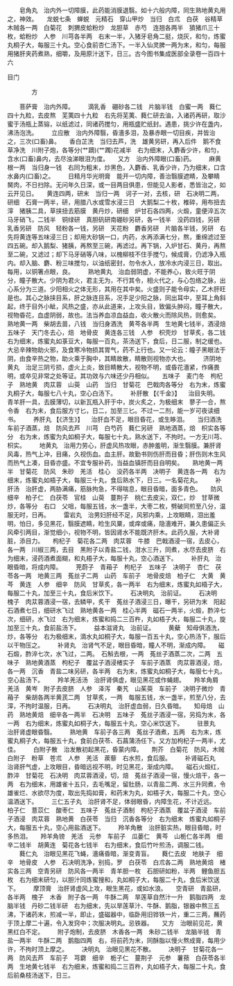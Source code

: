 <!-- { "loadSidebar": true } -->
　　皂角丸　治内外一切障膜，此药能消膜退翳。如十六般内障，同生熟地黄丸用之，神效。　　龙蜕七条　蝉蜕　元精石　穿山甲炒　当归　白朮　白茯　谷精草　木贼各一两　白菊花　刺猬皮蛤粉炒　龙胆草　赤芍　连翘各两半　獖猪爪三十枚，蛤粉炒　人参　川芎各半两　右末一半，入猪牙皂角二挺，烧灰，和匀，炼蜜丸桐子大，每服三十丸。空心食前杏仁汤下。一半入仙灵脾一两为末，和匀，每服用猪肝夹药煮熟，细嚼，及用原汁送下，日三。古今图书集成医部全录卷一百四十六

目门

　　　　方

　　菩萨膏　治内外障。
　　滴乳香　硼砂各二钱　片脑半钱　白蜜一两　蕤仁四十九粒，去皮熬　芜荑四十九粒　右先将芜荑、蕤仁研去油，入诸药再研，取沙蜜于汤瓶上蒸镕，以纸滤过，同诸药搅匀，用瓶盛贮纸封。遇患，挑少许在盏内，沸汤泡洗。
　　立应散　治内外障翳，昏濇多泪，及暴赤眼一切目疾，并皆治之，三次(口畜)鼻。　　香白芷洗　当归去芦，洗　雄黄另研，再入后件　鹅不食草净洗　川附子炮，各等分(艹蹢)(艹躅)花减半　右为细末，入麝香少许，和匀，含水(口畜)鼻内，去尽浊涕眼泪为度。　　又方　治内外障眼(口畜)药。
　　麻黄根一两　当归身一钱　右同为粗末，炒黑色，入麝香、乳香少许，乃为细末，口含水鼻内(口畜)之。
　　日精月华光明膏　能开一切内障，善治翳膜遮睛，及攀睛胬肉，不日扫除。无问年久日深，或一目两目俱患，但能见人影者，悉皆治之，如云开见日。　　黄连四两，研末　当归一两　诃子一对，去核，研　石决明二两，研细　石膏一两半，研，用腊八水或雪水浸三日　大鹅梨二十枚，椎碎，用布扭去滓　猪胰二具，草挟扭去筋膜　黄丹炒，研细　炉甘石各四两，火煅，童便淬五次　马牙硝飞，二钱半　铜绿研　真胆矾研南硼砂另研，各一钱半　没药四钱，另研　乳香另研　防风　轻粉各一钱，另研　天花粉　麝香另研　片脑各半钱，另研　右先将黄连等五味浸三日；却用大砂锅一口，内药，水再添满七分，熬，重绵滤过至四五碗。却入鹅梨、猪胰，再熬至三碗，再滤过。再下锅，入炉甘石、黄丹，再熬至二碗，又滤过；却下马牙硝等八味，以槐柳枝不住手搅勺，候成膏，仍滤净入瓶内。却入脑、麝、粉三味搅匀，以油纸密封，勿令水入，放冷水内浸三日，取出。每用，以铜箸点眼，良。
　　熟地黄丸　治血弱阴虚，不能养心，致火旺于阴分，瞳子散大。少阴为君火，君主无为，不行其令，相火代之，与心包络之脉，出心系分为三道。少阳相火之体无形，其用在其中矣。火盛则子能令母实，乙木肝旺是也。其心之脉挟目系，肝之脉连目系，况手足少阳之脉，同出耳中，至耳上角斜起，终于目外小眦，风热之盛，亦从此道来，上攻头目，致偏头肿闷，瞳子散大，视物昏花，血虚阴弱，故也。法当养血凉血益血，收火散火而除风热，则愈矣。　　熟地黄一两　柴胡去苗，八钱　当归身酒洗　黄芩各半两　生地黄七钱半，酒浸焙　五味子　天门冬去心，焙　地骨皮　黄连各三钱　人参　枳壳炒　甘草炙，各二钱　右为细末，炼蜜丸如菉豆大，每服一百丸，茶汤送下，食后，日二服，制之缓也。大忌辛辣物助火邪，及食寒冷物损其胃气，药不上行也。又一论云：瞳子黑眼法于阴，由食辛热之物，助火乘于胸中，其睛故散，睛散则视物亦大也。
　　济阴地黄丸　治足三阴亏损，虚火上炎，致目睛散大，视物不明，或昏花濇紧，作痛畏明，或卒见非常之处等证。其功效与六味还少丹相似。　　五味子　麦门冬　枸杞子　熟地黄　肉苁蓉　山萸　山药　当归　甘菊花　巴戟肉各等分　右为末，炼蜜丸桐子大，每服七八十丸，空心白汤下。
　　补肝散 【《千金》】 　治目失明。　　青羊肝一具，去膜薄切，以新瓦瓶入肝于中，炭火炙之，为极细末　蓼子一合，熬令香　右为末，食后服方寸匕，日二，加至三匕。不过一二剂，能一岁可夜读细书。
　　养肝丸 【《济生》】 　治肝血不足，眼目昏花，或生眵泪。　　当归酒洗　车前子酒蒸，焙　防风去芦　川芎　白芍药　蕤仁另研　熟地酒蒸，焙　枳实各等分　右为末，炼蜜为丸如桐子大，每服七十丸，熟水送下，不拘时。一方无川芎、枳实。
　　地黄丸　治用力劳心，肝虚风热攻眼，赤肿羞明，渐生翳膜。兼肝肾风毒，热气上冲，目痛，久视伤血。血主肝。故勤书则伤肝而目昏；肝伤则木生风而热气上凑，目昏亦盛。不宜专服补药，当益血镇肝而目自明矣。　　熟地黄一两半　甘菊花　防风　朱砂　羌活　桂心　没药各半两　决明子　黄连各一两　右为细末，炼蜜丸如梧子大，每服三十丸，食后熟水下，日三。一名菊花丸。
　　补肝汤　治肝虚，两胁满痛，筋脉拘急，不得喘息，眼目昏暗，面多青色。　　防风　细辛　柏子仁　白茯苓　官桂　山萸　蔓荆子　桃仁去皮尖，双仁，炒　甘草微炒，各等分　右口　父咀，每服五钱，水一盏半，大枣二枚，劈破同煎至八分，温服无时，日再。
　　雷岩丸　治男妇肝经不足，风邪内乘，上攻眼睛，泪出羞明，怕日，多见黑花，翳膜遮睛，睑生风粟，或痒或痛，隐濇难开，兼久患偏正头风牵引两目，渐觉细小，视物不明，皆因肾水不能既济肝木。此药久服，大补肾脏，添目力。　　枸杞子　菊花各二两　肉苁蓉　牛膝　巴戟酒浸一宿，去皮心，各一两　川椒三两，去目　黑附子以青盐二钱，泔水三升，同煮，水尽去皮脐　右为细末，浸药酒煮面糊，和丸梧子大，每服十丸，空心酒送下。
　　补肝丸　治眼昏暗，将成内障。
　　茺蔚子　青葙子　枸杞子　五味子　决明子　杏仁　茯苓各一两　地黄三两　菟丝子二两　山药　车前子　地骨皮焙　柏子仁　大黄　黄芩　黄连　人参　细辛　防风　甘草炙，各一两半　右为细末，炼蜜丸如梧子大，每服二十丸，加至三十丸，食后米饮下。
　　石决明丸　治前证。
　　石决明　槐子　肉苁蓉酒浸一宿，去鳞甲，炙干　菟丝子酒浸三日，曝干，另研为末　阳起石酒煮七日，细研水飞过　熟地黄各一两　桂心半两　磁石一两半，火煅，酢淬七次，细研，水飞过　右为细末，炼蜜和捣二三百杵，丸如梧子大，每服二十丸，旋加至三十丸，食前盐汤下。
　　益本滋肾丸　治前证。
　　黄蘗　知母俱酒洗，炒，各等分　右为极细末，滴水丸如桐子大，每服一百五十丸，空心热汤下，服后以干物压之。
　　补肾丸　治肾气不足，眼目昏暗，瞳人不明，渐成内障。　　磁石煅，酢淬七次，水飞过，二两。　石斛去根，一两　菟丝子酒蒸二次，二两　五味子　熟地黄酒蒸　枸杞子　覆盆子酒浸楮实子　车前子酒蒸　肉苁蓉酒浸，焙，各一两　沉香　青盐二味另研，各半两　右为末，炼蜜丸如桐子大，每服七十丸，空心盐汤下。
　　羚羊羌活汤　治肝肾俱虚，眼见黑花或作蝇翅。　　羚羊角屑　羌活　黄岑　附子去皮脐　人参　泽泻　秦艽　山茱萸　车前子　决明子微炒　青葙子　柴胡各两半黄芪二两　甘草炙，一两　每服五钱，水一盏半，煎至八分，去滓，不拘时温服，日再。
　　石决明丸　治肝虚血弱，日久昏暗。　　知母焙　山药　熟地黄焙　细辛各一两半　石决明　五味子　菟丝子酒浸一宿，另捣为末，各一两　右为细末，炼蜜丸如桐子大，每服五十丸，空心米饮送下。
　　驻景丸　治肝肾虚眼昏翳。
　　熟地黄　车前子各三两　菟丝子酒煮，五两　右为末，炼蜜丸桐子大，每服五十丸，食前白茯苓、石菖蒲汤任下。又方加枸杞子一两半，尤佳。
　　白附子散　治发散初起黑花，昏蒙内障。　　荆芥　白菊花　防风，木贼　白附子　粉草　苍朮　人参　羌活　蒺藜　右水煎，食后服。
　　补肾磁石丸　治肾肝气虚，上攻眼目，昏暗远视不明，时见黑花，渐成内障。　　磁石火煅红，酢淬　甘菊花　石决明　肉苁蓉酒浸，切，焙　菟丝子酒浸一宿，慢火焙干，各一两　右为细末，用雄雀十五只，去毛嘴足，留肚肠，以青盐二两、水三升同煮，令雄雀烂、水欲尽为度，取出先捣如膏，和药末为丸，如梧子大，每服二十丸，空心温酒送下。
　　三仁五子丸　治肝肾不足，体弱眼昏，内障生花，不计近远。　　柏子仁　薏苡仁　酸枣仁　五味子　菟丝子酒制　枸杞子酒蒸　覆盆子酒浸　车前子酒浸　肉苁蓉　熟地黄　白茯苓　当归　沉香各等分　右为细末　炼蜜丸如桐子大，每服五十丸，空心用盐酒送下。
　　羚羊角散　治肝脏实热，眼目昏暗，时多热泪。　　羚羊角镑　羌活　元参　车前子　瓜蒌仁　黄芩　山栀仁各半两　细辛二钱半　胡黄连　菊花各七钱半　右为细末，食后竹叶煎汤，调服二钱。
　　蕤仁丸　治眼见黑花飞蝇，濇痛昏暗，渐变青盲。　　蕤仁去皮　地肤子　细辛　地骨皮　人参　石决明洗净，别捣，罗　白茯苓　白朮各二两　熟地黄焙　楮实各三两　空青另研　防风各一两半　青羊胆一枚　石胆研如粉，半两　鲤鱼胆五枚　右为细末研匀，以胆汁同炼蜜搜和，丸如桐子大，每服二十丸，食后米饮送下。
　　摩顶膏　治肝肾虚风上攻，眼生黑花，或如水浪。　　空青研　青盐研，各半两　槐子　木香　附子各一两　牛酥二两　旱莲草自然汁一升　鹅脂四两　龙脑半钱　丹砂二钱半研　右为细末，先以旱莲草汁、牛酥、鹅脂，银器中熬三五沸，下诸药末，煎减一半，即止，盛磁器中，临卧用旧铧铁一片，重二三两，蘸药于顶上摩二十遍，令入发窍中；次服决明丸。忌铁器。　　又方　治眼前见花，黄黑红白不定。
　　附子炮制，去皮脐　木香各一两　朱砂二钱半　龙脑半钱　青盐一两半　牛酥二两　鹅脂四两　右，将前药为末，同酥脂以慢火熬成膏，每用少许，不拘时顶上摩之。
　　决明丸　治眼见黑花不散。
　　决明子　甘菊花各一两　防风去芦　车前子　芎藭　细辛　栀子仁　蔓荆子　元参　薯蓣　白茯苓各半两　生地黄七钱半　右为细末，炼蜜和捣二三百杵，丸如梧子大，每服二十丸，食后前桑枝汤送下，日三。
